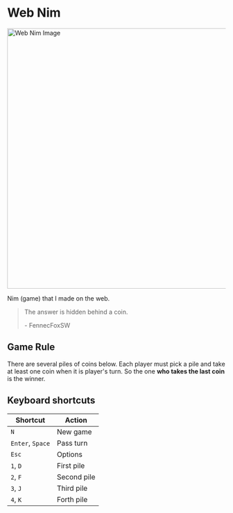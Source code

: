 # Web Nim

<img alt="Web Nim Image" src="https://nim.fennecfoxsw.tk/media/WebNimImage.png" width="600">

Nim (game) that I made on the web.

> The answer is hidden behind a coin.
>
> \- FennecFoxSW

## Game Rule

There are several piles of coins below. Each player must pick a pile and take at least one coin when it is player's turn. So the one **who takes the last coin** is the winner.

## Keyboard shortcuts

| Shortcut         | Action      |
| ---------------- | ----------- |
| `N`              | New game    |
| `Enter`, `Space` | Pass turn   |
| `Esc`            | Options     |
| `1`, `D`         | First pile  |
| `2`, `F`         | Second pile |
| `3`, `J`         | Third pile  |
| `4`, `K`         | Forth pile  |
